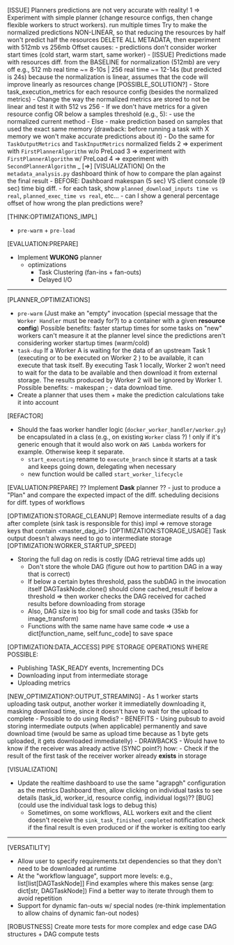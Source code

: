 [ISSUE] Planners predictions are not very accurate with reality!
    1 => Experiment with simple planner (change resource configs, then change flexible workers to struct workers). run multiple times
        Try to make the normalized predictions NON-LINEAR, so that reducing the resources by half won't predict half the resources
            DELETE ALL METADATA, then experiment with 512mb vs 256mb
        Offset causes:
            - predictions don't consider worker start times (cold start, warm start, same worker)
            - [ISSUE] Predictions made with resources diff. from the BASELINE for normalization (512mb) are very off
                e.g., 512 mb real time ~= 8-10s | 256 real time ~= 12-14s (but predicted is 24s)
                because the normalization is linear, assumes that the code will improve linearly as resources change
                [POSSIBLE_SOLUTION?]
                    - Store task_execution_metrics for each resource config (besides the normalized metrics)
                    - Change the way the normalized metrics are stored to not be linear and test it with 512 vs 256
                    - If we don't have metrics for a given resource config OR below a samples threshold (e.g., 5):
                        - use the normalized current method
                    - Else
                        - make prediction based on samples that used the exact same memory
                        (drawback: before running a task with X memory we won't make accurate predictions about it)
                    - Do the same for `TaskOutputMetrics` and `TaskInputMetrics` normalized fields
    2 => experiment with `FirstPlannerAlgorithm` w/o PreLoad
    3 => experiment with `FirstPlannerAlgorithm` w/ PreLoad
    4 => experiment with `SecondPlannerAlgorithm`
    _
    [=>] [VISUALIZATION] On the `metadata_analysis.py` dashboard think of how to compare the plan against the final result
        - BEFORE: Dashboard makespan (5 sec) VS client console (9 sec) time big diff.
        - for each task, show `planned_download_inputs time vs real`, `planned_exec_time vs real`, etc...
        - can I show a general percentage offset of how wrong the plan predictions were?

[THINK:OPTIMIZATIONS_IMPL]
- `pre-warm` + `pre-load`

[EVALUATION:PREPARE]
- Implement **WUKONG** planner
    + optimizations
        - Task Clustering (fan-ins + fan-outs)
        - Delayed I/O

---

[PLANNER_OPTIMIZATIONS]
- `pre-warm` (Just make an "empty" invocation (special message that the `Worker Handler` must be ready for?) to a container with a given **resource config**)
    Possible benefits: faster startup times for some tasks on "new" workers
        can't measure it at the planner level since the predictions aren't considering worker startup times (warm/cold)
- `task-dup`
    If a Worker A is waiting for the data of an upstream Task 1 (executing or to be executed on Worker 2 ) to be available, 
    it can execute that task itself. By executing Task 1 locally, Worker 2 won’t need to wait for the data to be available 
    and then download it from external storage. The results produced by Worker 2 will be ignored by Worker 1. 
    Possible benefits: - makespan ; - data download time.
- Create a planner that uses them + make the prediction calculations take it into account

[REFACTOR]
- Should the faas worker handler logic (`docker_worker_handler/worker.py`) be encapsulated in a class (e.g., on existing `Worker` class ?)
    ! only if it's generic enough that it would also work on `AWS Lambda` workers for example. Otherwise keep it separate.
    - `start_executing` rename to `execute_branch` since it starts at a task and keeps going down, delegating when necessary
    - new function would be called `start_worker_lifecycle`

[EVALUATION:PREPARE]
?? Implement **Dask** planner ?? 
    - just to produce a "Plan" and compare the expected impact of the diff. scheduling decisions for diff. types of workflows

[OPTIMIZATION:STORAGE_CLEANUP] Remove intermediate results of a dag after complete (sink task is responsible for this)
    impl => remove storage keys that contain <master_dag_id>
[OPTIMIZATION:STORAGE_USAGE] Task output doesn't always need to go to intermediate storage
[OPTIMIZATION:WORKER_STARTUP_SPEED]
- Storing the full dag on redis is costly (DAG retrieval time adds up)
    - Don't store the whole DAG (figure out how to partition DAG in a way that is correct)
    - If below a certain bytes threshold, pass the subDAG in the invocation itself
        DAGTaskNode.clone() should clone cached_result if below a threshold => then worker checks the DAG received for cached results before downloading from storage
    - Also, DAG size is too big for small code and tasks (35kb for image_transform)
    - Functions with the same name have same code => use a dict[function_name, self.func_code] to save space

[OPTIMIZATION:DATA_ACCESS]
PIPE STORAGE OPERATIONS WHERE POSSIBLE:
- Publishing TASK_READY events, Incrementing DCs
- Downloading input from intermediate storage
- Uploading metrics

[NEW_OPTIMIZATION?:OUTPUT_STREAMING]
    - As 1 worker starts uploading task output, another worker it immediatelly downloading it, masking download time, since it doesn't have to wait for the upload to complete
    - Possible to do using Redis?
    - BENEFITS
        - Using pubsub to avoid storing intermediate outputs (when applicable) permanently and save download time (would be same as upload time because as 1 byte gets uploaded, it gets downloaded immediatelly)
    - DRAWBACKS
        - Would have to know if the receiver was already active (SYNC point?)
            how:
                - Check if the result of the first task of the receiver worker already **exists** in storage

[VISUALIZATION]
- Update the realtime dashboard to use the same "agrapgh" configuration as the metrics Dashboard
    then, allow clicking on individual tasks to see details (task_id, worker_id, resource config, individual logs)??
    [BUG] (could use the individual task logs to debug this)
    - Sometimes, on some workflows, ALL workers exit and the client doesn't receive the `sink_task_finished_completed` notification
        check if the final result is even produced or if the worker is exiting too early

---

[VERSATILITY]
- Allow user to specify requirements.txt dependencies so that they don't need to be downloaded at runtime
- At the "workflow language", support more levels: e.g., list[list[DAGTaskNode]]
    Find examples where this makes sense (arg: dict[str, DAGTaskNode])
    Find a better way to iterate through them to avoid repetition
- Support for dynamic fan-outs w/ special nodes (re-think implementation to allow chains of dynamic fan-out nodes)

[ROBUSTNESS] Create more tests for more complex and edge case DAG structures + DAG compute tests
